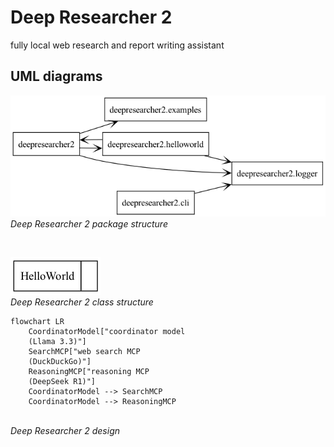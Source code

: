 # Deep Researcher 2

fully local web research and report writing assistant

## UML diagrams

![package diagram](./uml/packages.png "Deep Researcher 2 package structure")
<br>*Deep Researcher 2 package structure*

<br>

![class diagram](./uml/classes.png "Deep Researcher 2 class structure")
<br>*Deep Researcher 2 class structure*

``` mermaid
flowchart LR
    CoordinatorModel["coordinator model
    (Llama 3.3)"]
    SearchMCP["web search MCP
    (DuckDuckGo)"]
    ReasoningMCP["reasoning MCP
    (DeepSeek R1)"]
    CoordinatorModel --> SearchMCP
    CoordinatorModel --> ReasoningMCP
```
<br>*Deep Researcher 2 design*